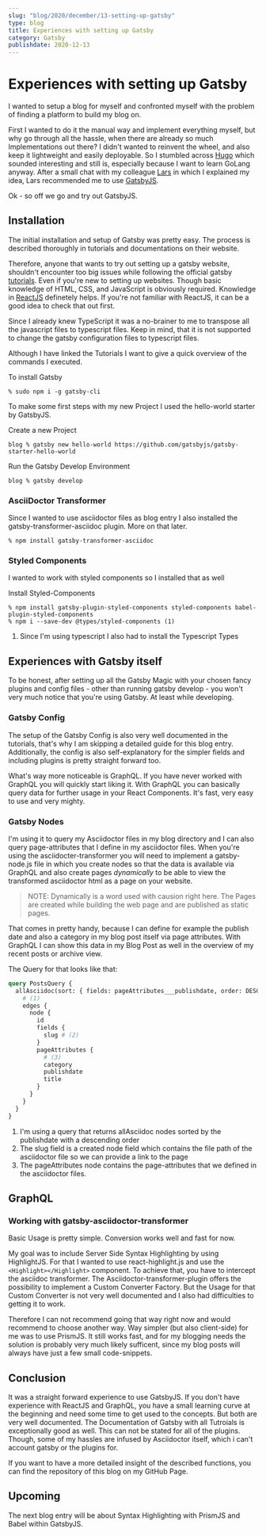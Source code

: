 ```yaml
---
slug: "blog/2020/december/13-setting-up-gatsby"
type: blog
title: Experiences with setting up Gatsby
category: Gatsby
publishdate: 2020-12-13
---
```


# Experiences with setting up Gatsby

I wanted to setup a blog for myself and confronted myself with the problem of finding a platform to build my blog on.

First I wanted to do it the manual way and implement everything myself, but why go through all the hassle, when there are already so much Implementations out there?
I didn't wanted to reinvent the wheel, and also keep it lightweight and easily deployable.
So I stumbled across [Hugo](https://gohugo.io) which sounded interesting and still is, especially because I want to learn GoLang anyway. After a small chat with my colleague [Lars](https://www.larskoelpin.de) in which I explained my idea, Lars recommended me to use [GatsbyJS](https://www.gatsbyjs.com).

Ok - so off we go and try out GatsbyJS.

## Installation

The initial installation and setup of Gatsby was pretty easy.
The process is described thoroughly in tutorials and documentations on their website.

Therefore, anyone that wants to try out setting up a gatsby website, shouldn't encounter too big issues while following
the official gatsby [tutorials](https://www.gatsbyjs.com/tutorial/). Even if you're new to setting up websites. Though basic knowledge of HTML, CSS, and JavaScript is obviously required. Knowledge in [ReactJS](https://reactjs.org) definetely helps. If you're not familiar with ReactJS, it can be a good idea to check that out first.

Since I already knew TypeScript it was a no-brainer to me to transpose all the javascript files to typescript files.
Keep in mind, that it is not supported to change the gatsby configuration files to typescript files.

Although I have linked the Tutorials I want to give a quick overview of the commands I executed.

To install Gatsby

```shellsession
% sudo npm i -g gatsby-cli
```

To make some first steps with my new Project I used the hello-world starter by GatsbyJS.

Create a new Project

```shellsession
blog % gatsby new hello-world https://github.com/gatsbyjs/gatsby-starter-hello-world
```

Run the Gatsby Develop Environment

```shellsession
blog % gatsby develop
```

### AsciiDoctor Transformer

Since I wanted to use asciidoctor files as blog entry I also installed the gatsby-transformer-asciidoc plugin. More on that later.

```shellsession
% npm install gatsby-transformer-asciidoc
```

### Styled Components

I wanted to work with styled components so I installed that as well

Install Styled-Components

```shellsession
% npm install gatsby-plugin-styled-components styled-components babel-plugin-styled-components
% npm i --save-dev @types/styled-components (1)
```

1. Since I'm using typescript I also had to install the Typescript Types

## Experiences with Gatsby itself

To be honest, after setting up all the Gatsby Magic with your chosen fancy plugins and config files - other than running gatsby develop - you won't very much notice that you're using Gatsby. At least while developing.

### Gatsby Config

The setup of the Gatsby Config is also very well documented in the tutorials, that's why I am skipping a detailed guide for this blog entry.
Additionally, the config is also self-explanatory for the simpler fields and including plugins is pretty straight forward too.

What's way more noticeable is GraphQL. If you have never worked with GraphQL you will quickly start liking it. With GraphQL you can basically query data for further usage in your React Components. It's fast, very easy to use and very mighty.

### Gatsby Nodes

I'm using it to query my Asciidoctor files in my blog directory and I can also query page-attributes that I define in my asciidoctor files.
When you're using the asciidocter-transformer you will need to implement a gatsby-node.js file in which you create nodes so that the data is available via GraphQL and also create pages _dynamically_ to be able to view the transformed asciidoctor html as a page on your website.

> NOTE: Dynamically is a word used with causion right here. The Pages are created while building the web page and are published as static pages.

That comes in pretty handy, because I can define for example the publish date and also a category in my blog post itself via page attributes. With GraphQL I can show this data in my Blog Post as well in the overview of my recent posts or archive view.

The Query for that looks like that:

```graphql
query PostsQuery {
  allAsciidoc(sort: { fields: pageAttributes___publishdate, order: DESC }) {
    # (1)
    edges {
      node {
        id
        fields {
          slug # (2)
        }
        pageAttributes {
          # (3)
          category
          publishdate
          title
        }
      }
    }
  }
}
```

1. I'm using a query that returns allAsciidoc nodes sorted by the publishdate with a descending order
2. The slug field is a created node field which contains the file path of the asciidoctor file so we can provide a link to the page
3. The pageAttributes node contains the page-attributes that we defined in the asciidoctor files.

## GraphQL

### Working with gatsby-asciidoctor-transformer

Basic Usage is pretty simple. Conversion works well and fast for now.

My goal was to include Server Side Syntax Highlighting by using HighlightJS. For that I wanted to use react-highlight.js
and use the `<Highlight></Highlight>` component.
To achieve that, you have to intercept the asciidoc transformer. The Asciidoctor-transformer-plugin offers the possibility to implement
a Custom Converter Factory. But the Usage for that Custom Converter is not very well documented and I also had difficulties to getting it to work.

Therefore I can not recommend going that way right now and would recommend to choose another way. Way simpler (but also client-side) for me was to use
PrismJS. It still works fast, and for my blogging needs the solution is probably very much likely sufficent, since my blog posts will always have just a few small code-snippets.

## Conclusion

It was a straight forward experience to use GatsbyJS. If you don't have experience with ReactJS and GraphQL, you have a small learning curve at the beginning and need some time to get used to the concepts. But both are very well documented. The Documentation of Gatsby with all Tutroials is exceptionally good as well.
This can not be stated for all of the plugins. Though, some of my hassles are infused by Asciidoctor itself, which i can't account gatsby or the plugins for.

If you want to have a more detailed insight of the described functions, you can find the repository of this blog on my GitHub Page.

## Upcoming

The next blog entry will be about Syntax Highlighting with PrismJS and Babel within GatsbyJS.
